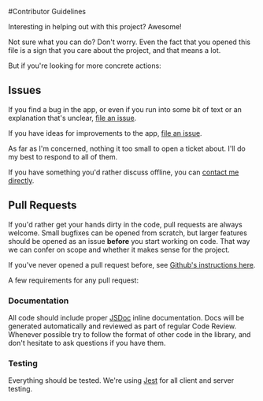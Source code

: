 #Contributor Guidelines

Interesting in helping out with this project? Awesome!

Not sure what you can do? Don't worry. Even the fact that you opened this file is a sign that you care about the project, and that means a lot.

But if you're looking for more concrete actions:

## Issues

If you find a bug in the app, or even if you run into some bit of text or an explanation that's unclear, [file an issue](https://github.com/jonseitz/inclusive-harvard-map/issues/new).

If you have ideas for improvements to the app, [file an issue](https://github.com/jonseitz/inclusive-harvard-map/issues/new).

As far as I'm concerned, nothing it too small to open a ticket about. I'll do my best to respond to all of them.

If you have something you'd rather discuss offline, you can [contact me directly](mailto:git-questions@jonathanseitz.com).

## Pull Requests

If you'd rather get your hands dirty in the code, pull requests are always welcome. Small bugfixes can be opened from scratch, but larger features should be opened as an issue **before** you start working on code. That way we can confer on scope and whether it makes sense for the project.

If you've never opened a pull request before, see [Github's instructions here](https://help.github.com/articles/creating-a-pull-request-from-a-fork/).

A few requirements for any pull request:

### Documentation

All code should include proper [JSDoc](http://usejsdoc.org/) inline documentation. Docs will be generated automatically and reviewed as part of regular Code Review. Whenever possible try to follow the format of other code in the library, and don't hesitate to ask questions if you have them.

### Testing

Everything should be tested. We're using [Jest](https://jestjs.io/) for all client and server testing.
